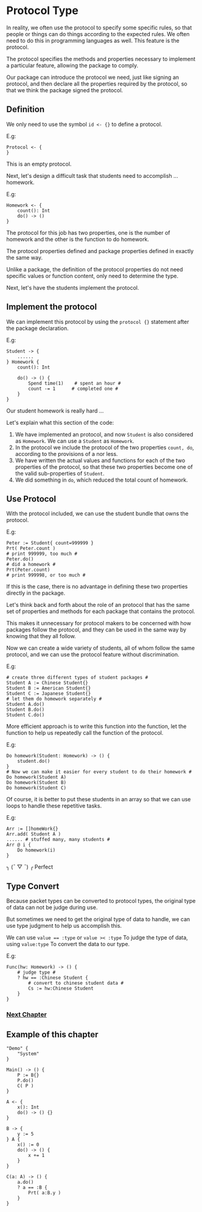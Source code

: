 # Protocol Type
In reality, we often use the protocol to specify some specific rules, so that people or things can do things according to the expected rules.
We often need to do this in programming languages as well. This feature is the protocol.

The protocol specifies the methods and properties necessary to implement a particular feature, allowing the package to comply.

Our package can introduce the protocol we need, just like signing an protocol, and then declare all the properties required by the protocol, so that we think the package signed the protocol.
## Definition
We only need to use the symbol `id <- {}` to define a protocol.

E.g:
```
Protocol <- {
}
```
This is an empty protocol.

Next, let's design a difficult task that students need to accomplish ... homework.

E.g:
```
Homework <- {
    count(): Int
    do() -> ()
}
```
The protocol for this job has two properties, one is the number of homework and the other is the function to do homework.

The protocol properties defined and package properties defined in exactly the same way.

Unlike a package, the definition of the protocol properties do not need specific values or function content, only need to determine the type.

Next, let's have the students implement the protocol.
## Implement the protocol
We can implement this protocol by using the `protocol {}` statement after the package declaration.

E.g:
```
Student -> {
    ......
} Homework {
    count(): Int

    do() -> () {
        Spend time(1)    # spent an hour #
        count -= 1      # completed one #
    }
}
```
Our student homework is really hard ...

Let's explain what this section of the code:
1. We have implemented an protocol, and now `Student` is also considered as `Homework`. We can use a `Student` as `Homework`.
1. In the protocol we include the protocol of the two properties `count, do`, according to the provisions of a nor less.
1. We have written the actual values ​​and functions for each of the two properties of the protocol, so that these two properties become one of the valid sub-properties of `Student`.
1. We did something in `do`, which reduced the total count of homework.

## Use Protocol
With the protocol included, we can use the student bundle that owns the protocol.

E.g:
```
Peter := Student{ count=999999 }
Prt( Peter.count )
# print 999999, too much #
Peter.do()
# did a homework #
Prt(Peter.count)
# print 999998, or too much #
```
If this is the case, there is no advantage in defining these two properties directly in the package.

Let's think back and forth about the role of an protocol that has the same set of properties and methods for each package that contains the protocol.

This makes it unnecessary for protocol makers to be concerned with how packages follow the protocol, and they can be used in the same way by knowing that they all follow.

Now we can create a wide variety of students, all of whom follow the same protocol, and we can use the protocol feature without discrimination.

E.g:
```
# create three different types of student packages #
Student A := Chinese Student{}
Student B := American Student{}
Student C := Japanese Student{}
# let them do homework separately #
Student A.do()
Student B.do()
Student C.do()
```
More efficient approach is to write this function into the function, let the function to help us repeatedly call the function of the protocol.

E.g:
```
Do homework(Student: Homework) -> () {
    student.do()
}
# Now we can make it easier for every student to do their homework #
Do homework(Student A)
Do homework(Student B)
Do homework(Student C)
```
Of course, it is better to put these students in an array so that we can use loops to handle these repetitive tasks.

E.g:
```
Arr := []homeWork{}
Arr.add( Student A )
...... # stuffed many, many students #
Arr @ i {
    Do homework(i)
}
```
╮ (¯ ▽ ¯) ╭
Perfect

## Type Convert
Because packet types can be converted to protocol types, the original type of data can not be judge during use.

But sometimes we need to get the original type of data to handle, we can use type judgment to help us accomplish this.

We can use `value == :type` or `value >< :type` To judge the type of data, using `value:type` To convert the data to our type.

E.g:
```
Func(hw: Homework) -> () {
    # judge type #
    ? hw == :Chinese Student {
        # convert to chinese student data #
        Cs := hw:Chinese Student
    }
}
```

### [Next Chapter](enumeration-type.md)

## Example of this chapter
```
"Demo" {
    "System"
}

Main() -> () {
    P := B{}
    P.do()
    C( P )
}

A <- {
    x(): Int
    do() -> () {}
}

B -> {
    y := 5
} A {
    x() := 0
    do() -> () {
        x += 1
    }
}

C(a: A) -> () {
    a.do()
    ? a == :B {
        Prt( a:B.y )
    }
}
```

